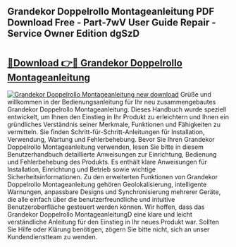 ## Grandekor Doppelrollo Montageanleitung PDF Download Free - Part-7wV User Guide Repair - Service Owner Edition dgSzD

# <h2><a href="http://df8g4u.blite.top/?on=Grandekor+Doppelrollo+Montageanleitung">🔗Download 👉🔴 Grandekor Doppelrollo Montageanleitung</a></h2>

[![Grandekor Doppelrollo Montageanleitung new download](https://i.imgur.com/lujVjoI.png)](http://df8g4u.blite.top/?on=Grandekor+Doppelrollo+Montageanleitung)
Grüße und willkommen in der Bedienungsanleitung für Ihr neu zusammengebautes Grandekor Doppelrollo Montageanleitung. Dieses Handbuch wurde speziell entwickelt, um Ihnen den Einstieg in Ihr Produkt zu erleichtern und Ihnen ein gründliches Verständnis seiner Merkmale, Funktionen und Fähigkeiten zu vermitteln. Sie finden Schritt-für-Schritt-Anleitungen für Installation, Verwendung, Wartung und Fehlerbehebung. Bevor Sie Ihren Grandekor Doppelrollo Montageanleitung verwenden, lesen Sie bitte in diesem Benutzerhandbuch detaillierte Anweisungen zur Einrichtung, Bedienung und Fehlerbehebung des Produkts. Es enthält klare Anweisungen für Installation, Einrichtung und Betrieb sowie wichtige Sicherheitsinformationen. Zu den erweiterten Funktionen von Grandekor Doppelrollo Montageanleitung gehören Geolokalisierung, intelligente Warnungen, anpassbare Designs und Synchronisierung mehrerer Geräte, die alle einfach über die benutzerfreundliche und intuitive Benutzeroberfläche gesteuert werden können. Wir hoffen, dass das Grandekor Doppelrollo MontageanleitungD eine klare und leicht verständliche Anleitung für den Einstieg in Ihr neues Produkt war. Sollten Sie Hilfe oder Klärung benötigen, zögern Sie bitte nicht, sich an unser Kundendienstteam zu wenden.
